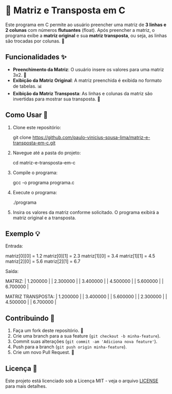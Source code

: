 # 🧮 Matriz e Transposta em C

Este programa em C permite ao usuário preencher uma matriz de **3 linhas e 2 colunas** com números **flutuantes** (float). Após preencher a matriz, o programa exibe a **matriz original** e sua **matriz transposta**, ou seja, as linhas são trocadas por colunas. 🔄

## Funcionalidades ✨

- **Preenchimento da Matriz**: O usuário insere os valores para uma matriz 3x2. 📝
- **Exibição da Matriz Original**: A matriz preenchida é exibida no formato de tabelas. 📊
- **Exibição da Matriz Transposta**: As linhas e colunas da matriz são invertidas para mostrar sua transposta. 🔄

## Como Usar 🚀

1. Clone este repositório:
  
    git clone https://github.com/paulo-vinicius-sousa-lima/matriz-e-transposta-em-c.git
    

2. Navegue até a pasta do projeto:
   
    cd matriz-e-transposta-em-c
 

3. Compile o programa:
    
    gcc -o programa programa.c
  

4. Execute o programa:
  
    ./programa
   

5. Insira os valores da matriz conforme solicitado. O programa exibirá a matriz original e a transposta.

## Exemplo 💡

Entrada:

matriz[0][0] = 1.2
matriz[0][1] = 2.3
matriz[1][0] = 3.4
matriz[1][1] = 4.5
matriz[2][0] = 5.6
matriz[2][1] = 6.7


Saída:

MATRIZ:
| 1.200000 | | 2.300000 |
| 3.400000 | | 4.500000 |
| 5.600000 | | 6.700000 |

MATRIZ TRANSPOSTA:
| 1.200000 | | 3.400000 | | 5.600000 |
| 2.300000 | | 4.500000 | | 6.700000 |


## Contribuindo 🤝

1. Faça um fork deste repositório. 🍴
2. Crie uma branch para a sua feature (`git checkout -b minha-feature`).
3. Commit suas alterações (`git commit -am 'Adiciona nova feature'`).
4. Push para a branch (`git push origin minha-feature`).
5. Crie um novo Pull Request. 🔀

## Licença 📄

Este projeto está licenciado sob a Licença MIT - veja o arquivo [LICENSE](LICENSE) para mais detalhes.
